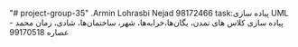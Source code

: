 "# project-group-35" 
.Armin Lohrasbi Nejad 98172466
task:پیاده سازی UML - پیاده سازی کلاس های تمدن، یگان‌ها،خرابه‌ها، شهر، ساختمان‌ها، شادی، زمان
محمد عصاره 99170518
